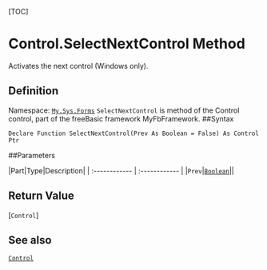 [TOC]
# Control.SelectNextControl Method
Activates the next control (Windows only).
## Definition
Namespace: [`My.Sys.Forms`](My.Sys.Forms.md)
`SelectNextControl` is method of the Control control, part of the freeBasic framework MyFbFramework.
##Syntax
```freeBasic
Declare Function SelectNextControl(Prev As Boolean = False) As Control Ptr
```

##Parameters

|Part|Type|Description|
| :------------ | :------------ |
|`Prev`|[`Boolean`]("https://www.freebasic.net/wiki/KeyPgBoolean")||

## Return Value
[`Control`]
## See also
[`Control`](Control.md)

